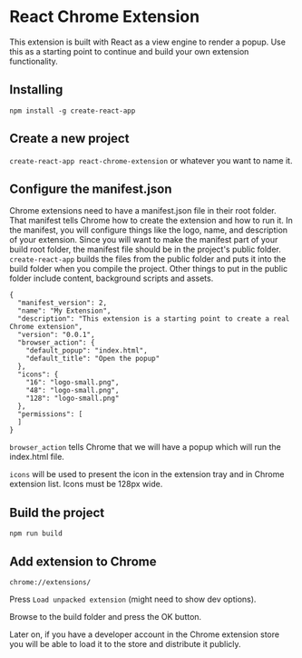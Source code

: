 # React Chrome Extension

This extension is built with React as a view engine to render a popup. Use this as a starting point to continue and build your own extension functionality.

## Installing

`npm install -g create-react-app`

## Create a new project

`create-react-app react-chrome-extension` or whatever you want to name it.

## Configure the manifest.json

Chrome extensions need to have a manifest.json file in their root folder. That manifest tells Chrome how to create the extension and how to run it. In the manifest, you will configure things like the logo, name, and description of your extension. Since you will want to make the manifest part of your build root folder, the manifest file should be in the project's public folder. `create-react-app` builds the files from the public folder and puts it into the build folder when you compile the project. Other things to put in the public folder include content, background scripts and assets.

```
{
  "manifest_version": 2,
  "name": "My Extension",
  "description": "This extension is a starting point to create a real Chrome extension",
  "version": "0.0.1",
  "browser_action": {
    "default_popup": "index.html",
    "default_title": "Open the popup"
  },
  "icons": {
    "16": "logo-small.png",
    "48": "logo-small.png",
    "128": "logo-small.png"
  },
  "permissions": [
  ]
}
```

`browser_action` tells Chrome that we will have a popup which will run the index.html file.

`icons` will be used to present the icon in the extension tray and in Chrome extension list. Icons must be 128px wide.

## Build the project

`npm run build`

## Add extension to Chrome

`chrome://extensions/`

Press `Load unpacked extension` (might need to show dev options).

Browse to the build folder and press the OK button.

Later on, if you have a developer account in the Chrome extension store you will be able to load it to the store and distribute it publicly.
